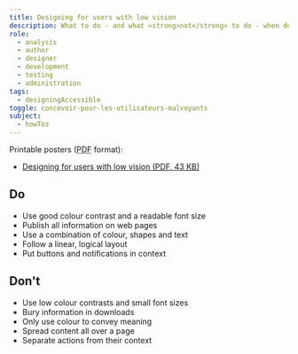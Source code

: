 ```yaml
---
title: Designing for users with low vision
description: What to do - and what <strong>not</strong> to do - when designing for users with low vision.
role:
  - analysis
  - author
  - designer
  - development
  - testing
  - administration
tags:
  - designingAccessible
toggle: concevoir-pour-les-utilisateurs-malvoyants
subject:
  - howTos
---
```


Printable posters (<abbr title="Portable Document Format">PDF</abbr> format):

- <a href="{{ pathPrefix }}/docs/posters/LowVision-en_2023.pdf" download>Designing for users with low vision (<abbr title="Portable Document Format">PDF</abbr>, 43 <abbr title="KiloByte">KB</abbr>)</a>

<div class="row">
<div class="col-md-6">

## <span class="fas fa-thumbs-up mrgn-rght-md" aria-hidden="true"></span> Do

- Use good colour contrast and a readable font size
- Publish all information on web pages
- Use a combination of colour, shapes and text
- Follow a linear, logical layout
- Put buttons and notifications in context

</div>
<div class="col-md-6">

## <span class="fas fa-thumbs-down mrgn-rght-md" aria-hidden="true"></span> Don't

- Use low colour contrasts and small font sizes
- Bury information in downloads
- Only use colour to convey meaning
- Spread content all over a page
- Separate actions from their context

</div>
</div>
